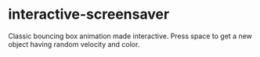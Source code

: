 # interactive-screensaver
Classic bouncing box animation made interactive. Press space to get a new object having random velocity and color.
